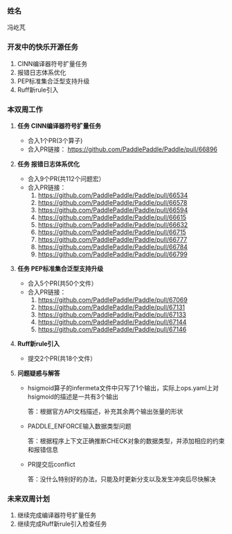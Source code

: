 ### 姓名

冯屹芃

### 开发中的快乐开源任务

1. CINN编译器符号扩量任务
2. 报错日志体系优化
3. PEP标准集合泛型支持升级
4. Ruff新rule引入

### 本双周工作

1. **任务 CINN编译器符号扩量任务**

   - 合入1个PR(3个算子)
   - 合入PR链接：
     https://github.com/PaddlePaddle/Paddle/pull/66896

2. **任务 报错日志体系优化**

   - 合入9个PR(共112个问题宏）
   - 合入PR链接：
     1. https://github.com/PaddlePaddle/Paddle/pull/66534
     2. https://github.com/PaddlePaddle/Paddle/pull/66578
     3. https://github.com/PaddlePaddle/Paddle/pull/66594
     4. https://github.com/PaddlePaddle/Paddle/pull/66615
     5. https://github.com/PaddlePaddle/Paddle/pull/66632
     6. https://github.com/PaddlePaddle/Paddle/pull/66715
     7. https://github.com/PaddlePaddle/Paddle/pull/66777
     8. https://github.com/PaddlePaddle/Paddle/pull/66784
     9. https://github.com/PaddlePaddle/Paddle/pull/66799

3. **任务 PEP标准集合泛型支持升级**

   - 合入5个PR(共50个文件）
   - 合入PR链接：
     1. https://github.com/PaddlePaddle/Paddle/pull/67069
     2. https://github.com/PaddlePaddle/Paddle/pull/67131
     3. https://github.com/PaddlePaddle/Paddle/pull/67133
     4. https://github.com/PaddlePaddle/Paddle/pull/67144
     5. https://github.com/PaddlePaddle/Paddle/pull/67146

4. **Ruff新rule引入**

   - 提交2个PR(共18个文件）

5. **问题疑惑与解答**

   - hsigmoid算子的infermeta文件中只写了1个输出，实际上ops.yaml上对hsigmoid的描述是一共有3个输出

     答：根据官方API文档描述，补充其余两个输出张量的形状

   - PADDLE_ENFORCE输入数据类型问题

     答：根据程序上下文正确推断CHECK对象的数据类型，并添加相应的约束和报错信息
  
   - PR提交后conflict
  
     答：没什么特别好的办法，只能及时更新分支以及发生冲突后尽快解决


### 未来双周计划

1. 继续完成编译器符号扩量任务
2. 继续完成Ruff新rule引入检查任务